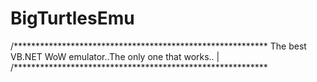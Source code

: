 BigTurtlesEmu
=============


/**********************************************************
The best VB.NET WoW emulator..The only one that works..   |
/**********************************************************
